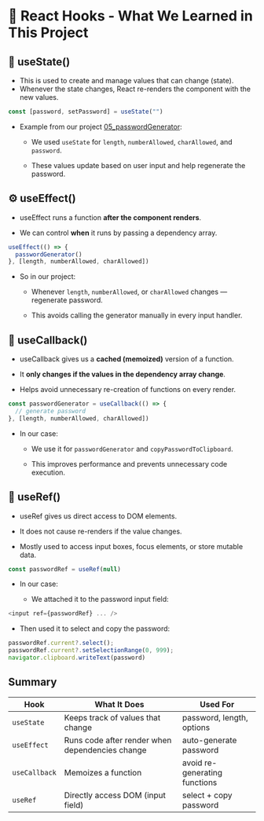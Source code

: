 # 🔧 React Hooks - What We Learned in This Project

## 🧠 useState()

- This is used to create and manage values that can change (state).
- Whenever the state changes, React re-renders the component with the new values.
  
```js
const [password, setPassword] = useState("")
```
- Example from our project [05_passwordGenerator](../05_passwordGenerator/):

    - We used `useState` for `length`, `numberAllowed`, `charAllowed`, and `password`.

    - These values update based on user input and help regenerate the password.

## ⚙️ useEffect()
- useEffect runs a function **after the component renders**.

- We can control **when** it runs by passing a dependency array.
```js
useEffect(() => {
  passwordGenerator()
}, [length, numberAllowed, charAllowed])
```
- So in our project:

    - Whenever `length`, `numberAllowed`, or `charAllowed` changes — regenerate password.

    - This avoids calling the generator manually in every input handler.

## 💾 useCallback()
- useCallback gives us a **cached (memoized)** version of a function.

- It **only changes if the values in the dependency array change**.

- Helps avoid unnecessary re-creation of functions on every render.
```js
const passwordGenerator = useCallback(() => {
  // generate password
}, [length, numberAllowed, charAllowed])
```
- In our case:

    - We use it for `passwordGenerator` and `copyPasswordToClipboard`.

    - This improves performance and prevents unnecessary code execution.

## 🧷 useRef()
- useRef gives us direct access to DOM elements.

- It does not cause re-renders if the value changes.

- Mostly used to access input boxes, focus elements, or store mutable data.
```js
const passwordRef = useRef(null)
```
- In our case:

    - We attached it to the password input field:
```js
<input ref={passwordRef} ... />
```
- Then used it to select and copy the password:

```js
passwordRef.current?.select();
passwordRef.current?.setSelectionRange(0, 999);
navigator.clipboard.writeText(password)
```

## Summary
| Hook         | What It Does                                      | Used For                       |
|--------------|---------------------------------------------------|--------------------------------|
| `useState`   | Keeps track of values that change                 | password, length, options      |
| `useEffect`  | Runs code after render when dependencies change   | auto-generate password         |
| `useCallback`| Memoizes a function                               | avoid re-generating functions  |
| `useRef`     | Directly access DOM (input field)                 | select + copy password         |
